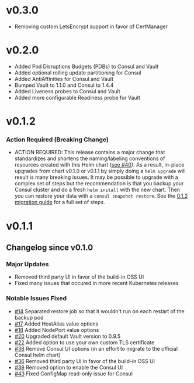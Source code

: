 # v0.3.0
* Removing custom LetsEncrypt support in favor of CertManager

# v0.2.0
* Added Pod Disruptions Budgets (PDBs) to Consul and Vault
* Added optional rolling update partitioning for Consul
* Added AntiAffinities for Consul and Vault
* Bumped Vault to 1.1.0 and Consul to 1.4.4
* Added Liveness probes to Consul and Vault
* Added more configurable Readiness probe for Vault

# v0.1.2

### Action Required (Breaking Change)

* ACTION REQUIRED: This release contains a major change that standardizes and shortens the naming/labeling conventions of resources created with this Helm chart ([see #40](https://github.com/ReadyTalk/vault-helm-chart/issues/40)). As a result, in-place upgrades from chart v0.1.0 or v0.1.1 by simply doing a `helm upgrade` will result is many breaking issues. It may be possible to upgrade with a complex set of steps but the recommendation is that you backup your Consul cluster and do a fresh `helm install` with the new chart.  Then you can restore your data with a `consul snapshot restore`.  See the [0.1.2 migration guide](docs/0.1.2-MIGRATION.md) for a full set of steps.

# v0.1.1

## Changelog since v0.1.0

### Major Updates
* Removed third party UI in favor of the build-in OSS UI
* Fixed many issues that occured in more recent Kubernetes releases

### Notable Issues Fixed
* [#14](https://github.com/ReadyTalk/vault-helm-chart/issues/14) Separated restore job so that it wouldn't run on each restart of the backup pod
* [#17](https://github.com/ReadyTalk/vault-helm-chart/issues/17) Added HostAlias value options
* [#18](https://github.com/ReadyTalk/vault-helm-chart/issues/18) Added NodePort value options
* [#20](https://github.com/ReadyTalk/vault-helm-chart/issues/20) Upgraded default Vault version to 0.9.5
* [#22](https://github.com/ReadyTalk/vault-helm-chart/issues/22) Added option to use your own custom TLS certificate
* [#38](https://github.com/ReadyTalk/vault-helm-chart/issues/38) Remove Consul UI options (in an effort to migrate to the official Consul helm chart)
* [#36](https://github.com/ReadyTalk/vault-helm-chart/issues/36) Removed third party UI in favor of the build-in OSS UI
* [#39](https://github.com/ReadyTalk/vault-helm-chart/issues/39) Removed option to enable the Consul UI
* [#43](https://github.com/ReadyTalk/vault-helm-chart/issues/43) Fixed ConfigMap read-only issue for Consul
